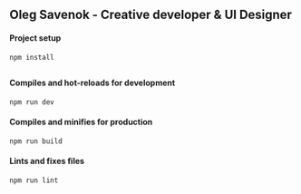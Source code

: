 ## Oleg Savenok - Creative developer & UI Designer

#### Project setup

```
npm install
```

##

#### Compiles and hot-reloads for development

```
npm run dev
```

#### Compiles and minifies for production

```
npm run build
```

#### Lints and fixes files

```
npm run lint
```
